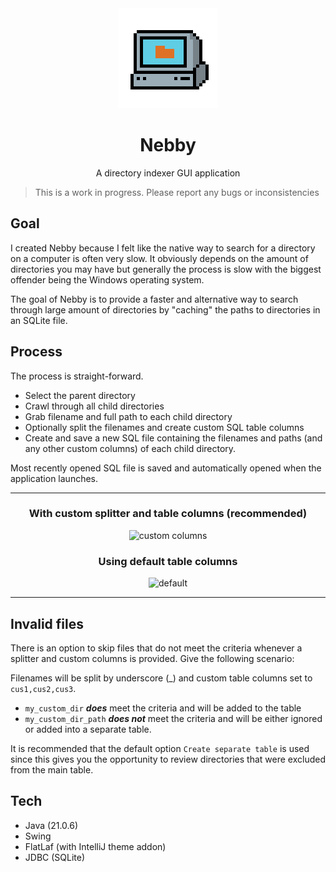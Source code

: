 <div align="center">
<img src="nebby-large.png" alt="nebby logo" />
<h1>Nebby</h1>
<p>A directory indexer GUI application</p>
</div>

> This is a work in progress. Please report any bugs or inconsistencies

## Goal
 I created Nebby because I felt like the native way to search for a directory on a computer is often very slow.
 It obviously depends on the amount of directories you may have but generally the process is slow with the biggest
 offender being the Windows operating system.
 
The goal of Nebby is to provide a faster and alternative way to search through large amount of directories by "caching"
the paths to directories in an SQLite file.

## Process

The process is straight-forward.
- Select the parent directory
- Crawl through all child directories
- Grab filename and full path to each child directory
- Optionally split the filenames and create custom SQL table columns
- Create and save a new SQL file containing the filenames and paths (and any other custom columns) of each child directory.

Most recently opened SQL file is saved and automatically opened when the application launches.

---

<div align="center">
<h3>With custom splitter and table columns (recommended)</h3>
<img src="clip1.gif" alt="custom columns" />
</div>

<div align="center">
<h3>Using default table columns</h3>
<img src="clip2.gif" alt="default" />
</div>

---

## Invalid files

There is an option to skip files that do not meet the criteria whenever a splitter and custom columns is provided. 
Give the following scenario:

Filenames will be split by underscore (_) and custom table columns set to `cus1,cus2,cus3`.

- `my_custom_dir` ***does*** meet the criteria and will be added to the table
- `my_custom_dir_path` ***does not*** meet the criteria and will be either ignored or added into a separate table.

It is recommended that the default option `Create separate table` is used since this gives you the opportunity to review
directories that were excluded from the main table.

## Tech

- Java (21.0.6)
- Swing
- FlatLaf (with IntelliJ theme addon)
- JDBC (SQLite)